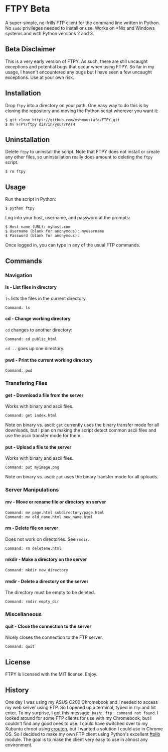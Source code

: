 # FTPY Beta

A super-simple, no-frills FTP client for the command line written in Python. No `sudo` privileges needed to install or use. Works on *Nix and Windows systems and with Python versions 2 and 3.

## Beta Disclaimer

This is a very early version of FTPY. As such, there are still uncaught exceptions and potential bugs that occur when using FTPY. So far in my usage, I haven't encountered any bugs but I have seen a few uncaught exceptions. Use at your own risk.

## Installation

Drop `ftpy` into a directory on your path. One easy way to do this is by cloning the repository and moving the Python script wherever you want it:

```
$ git clone https://github.com/mshmoustafa/FTPY.git
$ mv FTPY/ftpy dir/in/your/PATH
```

## Uninstallation

Delete `ftpy` to uninstall the script. Note that FTPY does not install or create any other files, so uninstallation really does amount to deleting the `ftpy` script.

```
$ rm ftpy
```

## Usage

Run the script in Python:

```
$ python ftpy
```

Log into your host, username, and password at the prompts:

```
$ Host name (URL): myhost.com
$ Username (blank for anonymous): myusername
$ Password (blank for anonymous): 
```

Once logged in, you can type in any of the usual FTP commands.

## Commands

### Navigation

#### ls - List files in directory

`ls` lists the files in the current directory.

```
Command: ls
```

#### cd - Change working directory

`cd` changes to another directory:

```
Command: cd public_html
```

`cd ..` goes up one directory.

#### pwd - Print the current working directory

```
Command: pwd
```

### Transfering Files

#### get - Download a file from the server

Works with binary and ascii files.

```
Command: get index.html
```

Note on binary vs. ascii: `get` currently uses the binary transfer mode for all downloads, but I plan on making the script detect common ascii files and use the ascii transfer mode for them.

#### put - Upload a file to the server

Works with binary and ascii files.

```
Command: put myimage.png
```

Note on binary vs. ascii: `put` uses the binary transfer mode for all uploads.

### Server Manipulations

#### mv - Move or rename file or directory on server

```
Command: mv page.html subdirectory/page.html
Command: mv old_name.html new_name.html
```

#### rm - Delete file on server

Does not work on directories. See `rmdir`.

```
Command: rm deleteme.html
```

#### mkdir - Make a directory on the server

```
Command: mkdir new_directory
```

#### rmdir - Delete a directory on the server

The directory must be empty to be deleted.

```
Command: rmdir empty_dir
```

### Miscellaneous

#### quit - Close the connection to the server

Nicely closes the connection to the FTP server.

```
Command: quit
```

## License

FTPY is licensed with the MIT license. Enjoy.

## History

One day I was using my ASUS C200 Chromebook and I needed to access my web server using FTP. So I opened up a terminal, typed in `ftp` and hit enter. To my surprise, I got this message: `bash: ftp: command not found`. I looked around for some FTP clients for use with my Chromebook, but I couldn't find any good ones to use. I could have switched over to my Xubuntu chroot using [crouton](https://github.com/dnschneid/crouton), but I wanted a solution I could use in Chrome OS. So I decided to make my own FTP client using Python's excellent [ftplib](https://docs.python.org/2/library/ftplib.html) module. The goal is to make the client very easy to use in almost any environment.
